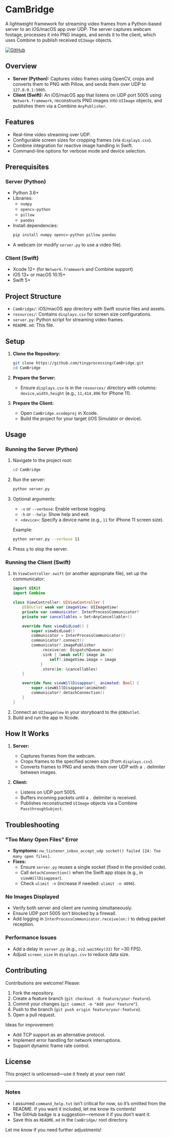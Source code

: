 # CamBridge

A lightweight framework for streaming video frames from a Python-based server to an iOS/macOS app over UDP. The server captures webcam footage, processes it into PNG images, and sends it to the client, which uses Combine to publish received `UIImage` objects.

[![GitHub](https://img.shields.io/github/stars/tinyprocessing/CamBridge?style=social)](https://github.com/tinyprocessing/CamBridge)

## Overview

- **Server (Python):** Captures video frames using OpenCV, crops and converts them to PNG with Pillow, and sends them over UDP to `127.0.0.1:5005`.
- **Client (Swift):** An iOS/macOS app that listens on UDP port 5005 using `Network.framework`, reconstructs PNG images into `UIImage` objects, and publishes them via a Combine `AnyPublisher`.

## Features

- Real-time video streaming over UDP.
- Configurable screen sizes for cropping frames (via `displays.csv`).
- Combine integration for reactive image handling in Swift.
- Command-line options for verbose mode and device selection.

## Prerequisites

### Server (Python)
- Python 3.6+
- Libraries:
  - `numpy`
  - `opencv-python`
  - `pillow`
  - `pandas`
- Install dependencies:
  ```bash
  pip install numpy opencv-python pillow pandas
  ```
- A webcam (or modify `server.py` to use a video file).

### Client (Swift)
- Xcode 12+ (for `Network.framework` and Combine support)
- iOS 13+ or macOS 10.15+
- Swift 5+

## Project Structure

- `CamBridge/`: iOS/macOS app directory with Swift source files and assets.
- `resources/`: Contains `displays.csv` for screen size configurations.
- `server.py`: Python script for streaming video frames.
- `README.md`: This file.

## Setup

1. **Clone the Repository:**
   ```bash
   git clone https://github.com/tinyprocessing/CamBridge.git
   cd CamBridge
   ```

2. **Prepare the Server:**
   - Ensure `displays.csv` is in the `resources/` directory with columns: `device,width,height` (e.g., `11,414,896` for iPhone 11).

3. **Prepare the Client:**
   - Open `CamBridge.xcodeproj` in Xcode.
   - Build the project for your target (iOS Simulator or device).

## Usage

### Running the Server (Python)
1. Navigate to the project root:
   ```bash
   cd CamBridge
   ```
2. Run the server:
   ```bash
   python server.py
   ```
3. Optional arguments:
   - `-v` or `--verbose`: Enable verbose logging.
   - `-h` or `--help`: Show help and exit.
   - `<device>`: Specify a device name (e.g., `11` for iPhone 11 screen size).

   Example:
   ```bash
   python server.py --verbose 11
   ```

4. Press `q` to stop the server.

### Running the Client (Swift)
1. In `ViewController.swift` (or another appropriate file), set up the communicator:
   ```swift
   import UIKit
   import Combine

   class ViewController: UIViewController {
       @IBOutlet weak var imageView: UIImageView!
       private var communicator: InterProcessCommunicator?
       private var cancellables = Set<AnyCancellable>()

       override func viewDidLoad() {
           super.viewDidLoad()
           communicator = InterProcessCommunicator()
           communicator?.connect()
           communicator?.imagePublisher
               .receive(on: DispatchQueue.main)
               .sink { [weak self] image in
                   self?.imageView.image = image
               }
               .store(in: &cancellables)
       }

       override func viewWillDisappear(_ animated: Bool) {
           super.viewWillDisappear(animated)
           communicator?.detachConnection()
       }
   }
   ```
2. Connect an `UIImageView` in your storyboard to the `@IBOutlet`.
3. Build and run the app in Xcode.

## How It Works

1. **Server:**
   - Captures frames from the webcam.
   - Crops frames to the specified screen size (from `displays.csv`).
   - Converts frames to PNG and sends them over UDP with a `.` delimiter between images.

2. **Client:**
   - Listens on UDP port 5005.
   - Buffers incoming packets until a `.` delimiter is received.
   - Publishes reconstructed `UIImage` objects via a Combine `PassthroughSubject`.

## Troubleshooting

### "Too Many Open Files" Error
- **Symptoms:** `nw_listener_inbox_accept_udp socket() failed [24: Too many open files]`.
- **Fixes:**
  - Ensure `server.py` reuses a single socket (fixed in the provided code).
  - Call `detachConnection()` when the Swift app stops (e.g., in `viewWillDisappear`).
  - Check `ulimit -n` (increase if needed: `ulimit -n 4096`).

### No Images Displayed
- Verify both server and client are running simultaneously.
- Ensure UDP port 5005 isn’t blocked by a firewall.
- Add logging in `InterProcessCommunicator.receive(on:)` to debug packet reception.

### Performance Issues
- Add a delay in `server.py` (e.g., `cv2.waitKey(33)` for ~30 FPS).
- Adjust `screen_size` in `displays.csv` to reduce data size.

## Contributing

Contributions are welcome! Please:
1. Fork the repository.
2. Create a feature branch (`git checkout -b feature/your-feature`).
3. Commit your changes (`git commit -m "Add your feature"`).
4. Push to the branch (`git push origin feature/your-feature`).
5. Open a pull request.

Ideas for improvement:
- Add TCP support as an alternative protocol.
- Implement error handling for network interruptions.
- Support dynamic frame rate control.

## License

This project is unlicensed—use it freely at your own risk!

---

### Notes
- I assumed `command_help.txt` isn’t critical for now, so it’s omitted from the README. If you want it included, let me know its contents!
- The GitHub badge is a suggestion—remove it if you don’t want it.
- Save this as `README.md` in the `CamBridge/` root directory.

Let me know if you need further adjustments!
